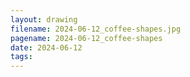 ```yaml
---
layout: drawing
filename: 2024-06-12_coffee-shapes.jpg
pagename: 2024-06-12_coffee-shapes
date: 2024-06-12
tags:
---
```

